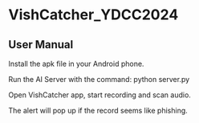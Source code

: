 # VishCatcher_YDCC2024

## User Manual
Install the apk file in your Android phone. 

Run the AI Server with the command: python server.py 

Open VishCatcher app, start recording and scan audio. 

The alert will pop up if the record seems like phishing. 




